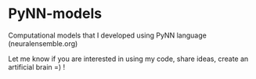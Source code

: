 PyNN-models
===========

Computational models that I developed using PyNN language (neuralensemble.org)

Let me know if you are interested in using my code, share ideas, create an artificial brain =) !
